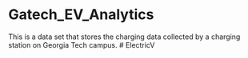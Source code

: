 # Gatech_EV_Analytics
This is a data set that stores the charging data collected by a charging station on Georgia Tech campus.
#   E l e c t r i c V  
 